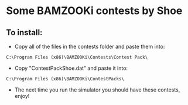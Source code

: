 # Some BAMZOOKi contests by Shoe

## To install:

- Copy all of the files in the contests folder and paste them into:

`C:\Program Files (x86)\BAMZOOKi\Contests\Contest Pack\`

- Copy "ContestPackShoe.dat" and paste it into:

`C:\Program Files (x86)\BAMZOOKi\ContestPacks\`

- The next time you run the simulator you should have these contests, enjoy!
